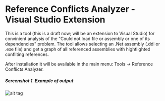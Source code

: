 # Reference Conflicts Analyzer - Visual Studio Extension

This is a tool (this is a draft now; will be an extension to Visual Studio) for convinient analysis of the "Could not load file or assembly or one of its dependencies" problem. The tool allows selecting an .Net assembly (.ddl or .exe file) and get a graph of all referenced assemblies with hightlighted confliting references. 

After installation it will be available in the main menu: Tools -&gt; Reference Conflicts Analyzer.

##### Screenshot 1. Example of output
![alt tag](https://github.com/marss19/reference-conflicts-analyzer/blob/master/docs/output.png)
